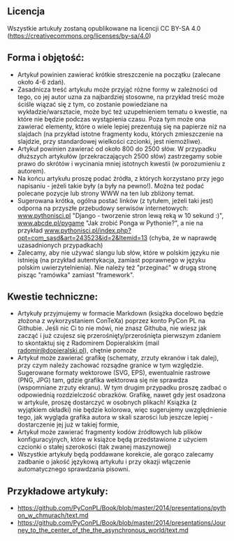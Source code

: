Licencja
---

Wszystkie artukuły zostaną opublikowane na licencji CC BY-SA 4.0 (https://creativecommons.org/licenses/by-sa/4.0)


Forma i objętość:
---
  * Artykuł powinien zawierać krótkie streszczenie na początku (zalecane około 4-6 zdań).
  * Zasadnicza treść artykułu może przyjąć różne formy w zależności od tego, co jej autor uzna za najbardziej stosowne,
na przykład treść może ściśle wiązać się z tym, co zostanie powiedziane na wykładzie/warsztacie, może być też
uzupełnieniem tematu o kwestie, na które nie będzie podczas wystąpienia czasu. Poza tym może ona zawierać elementy,
które o wiele lepiej prezentują się na papierze niż na slajdach (na przykład istotne fragmenty kodu, których
zmieszczenie na slajdzie, przy standardowej wielkości czcionki, jest niemożliwe). 
  * Artykuł powinien zawierać od około 800 do 2500 słów. W przypadku dłuższych artykułów (przekraczających 2500 słów)
zastrzegamy sobie prawo do skrótów i wycinania mniej istotnych kwestii (w porozumieniu z autorem).
  * Na końcu artykułu proszę podać źródła, z których korzystano przy jego napisaniu - jeżeli takie były (a były
na pewno!). Można też podać polecane pozycje lub strony WWW na ten lub zbliżony temat.
  * Sugerowana krótka, ogólna postać linków (z tytułem, jeżeli taki jest) odporna na przyszłe przebudowy serwisów internetowych: 
  www.pythonisci.pl "Django - tworzenie stron lewą reką w 10 sekund :)", 
  www.abcde.pl/pygame "Jak zrobić Ponga w Pythonie?",
  a nie na przykład
  www.pythonisci.pl/index.php?opt=com_sasd&art=243523&id=2&Itemid=13
  (chyba, że w naprawdę uzasadnionych przypadkach)
  * Zalecamy, aby nie używać slangu lub słów, które w polskim języku nie istnieją (na przykład autentykacja, zamiast poprawnego w języku polskim uwierzytelnienia). Nie należy też "przeginać" w drugą stronę pisząc "ramówka" zamiast "framework".

Kwestie techniczne:
---
  * Artykuły przyjmujemy w formacie Markdown (książka docelowo będzie złożona z wykorzystaniem ConTeXa) poprzez konto 
  PyCon PL na Githubie. Jeśli nic Ci to nie mówi, nie znasz Githuba, nie wiesz jak zacząć i już czujesz się
  przerośnięty/przerośnięta pierwszym zdaniem to skontaktuj się z Radomirem Dopieralskim (mail radomir@dopieralski.pl),
  chętnie pomoże
  * Artykuł może zawierać grafikę (schematy, zrzuty ekranów i tak dalej), przy czym należy zachować rozsądne granice
  w tym względzie. Sugerowane formaty wektorowe (SVG, EPS), ewentualnie rastrowe (PNG, JPG) tam, gdzie grafika
  wektorowa się nie sprawdza (wspomniane zrzuty ekranu). W tym drugim przypadku proszę zadbać o odpowiednią
  rozdzielczość obrazków. Grafikę, nawet gdy jest osadzona w artykule, proszę dostarczyć w osobnych plikach!
  Książka (z wyjątkiem okładki) nie będzie kolorowa, więc sugerujemy uwzględnienie tego, jak wygląda grafika autora 
  w skali szarości lub jeszcze lepiej - dostarczenie jej już w takiej formie,
  * Artykuł może zawierać fragmenty kodów źródłowych lub plików konfiguracyjnych, które w książce będą przedstawione 
  z użyciem czcionki o stałej szerokości (tak zwanej maszynowej)
  * Wszystkie artykuły będą poddawane korekcie, ale gorąco zalecamy zadbanie o jakość językową artykułu i przy okazji
  włączenie automatycznego sprawdzania pisowni.

Przykładowe artykuły:
---
  * https://github.com/PyConPL/Book/blob/master/2014/presentations/python_w_chmurach/text.md
  * https://github.com/PyConPL/Book/blob/master/2014/presentations/Journey_to_the_center_of_the_the_asynchronous_world/text.md

